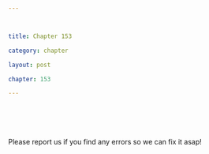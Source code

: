 ```yaml
---



title: Chapter 153

category: chapter

layout: post

chapter: 153

---
```




<br><br><br><br>
Please report us if you find any errors so we can fix it asap!